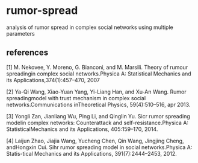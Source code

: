 # rumor-spread
analysis of rumor spread in complex social networks using multiple parameters 

## references 
[1] M. Nekovee, Y. Moreno, G. Bianconi, and M. Marsili. Theory of rumour spreadingin complex social networks.Physica A: Statistical Mechanics and its Applications,374(1):457–470, 2007

[2] Ya-Qi Wang, Xiao-Yuan Yang, Yi-Liang Han, and Xu-An Wang. Rumor spreadingmodel  with  trust  mechanism  in  complex  social  networks.Communications inTheoretical Physics, 59(4):510–516, apr 2013.

[3] Yongli Zan, Jianliang Wu, Ping Li, and Qinglin Yu.  Sicr rumor spreading modelin  complex  networks:  Counterattack  and  self-resistance.Physica A: StatisticalMechanics and its Applications, 405:159–170, 2014.

[4]  Laijun  Zhao,  Jiajia  Wang,  Yucheng  Chen,  Qin  Wang,  Jingjing  Cheng,  andHongxin Cui.  Sihr rumor spreading model in social networks.Physica A: Statis-tical Mechanics and its Applications, 391(7):2444–2453, 2012.
